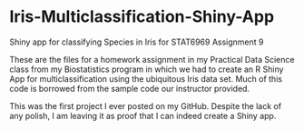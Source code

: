# Iris-Multiclassification-Shiny-App
Shiny app for classifying Species in Iris for STAT6969 Assignment 9

These are the files for a homework assignment in my Practical Data Science class from my Biostatistics program in which we had to create an R Shiny App
for multiclassification using the ubiquitous Iris data set. Much of this code is borrowed from the sample code our instructor provided. 

This was the first project I ever posted on my GitHub. Despite the lack of any polish, I am leaving it as proof that I can indeed create a Shiny app.

